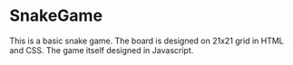 # SnakeGame
This is a basic snake game.
The board is designed on 21x21 grid in HTML and CSS.
The game itself designed in Javascript.
